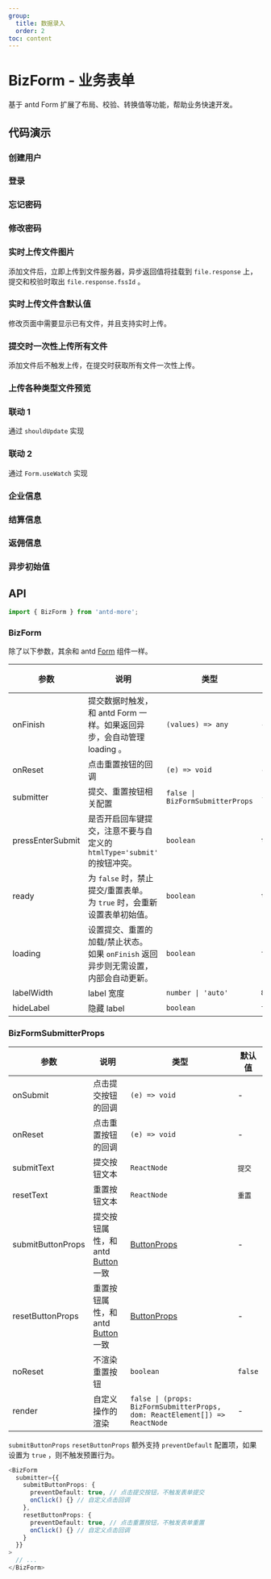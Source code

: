 ```yaml
---
group:
  title: 数据录入
  order: 2
toc: content
---
```


# BizForm - 业务表单

基于 antd Form 扩展了布局、校验、转换值等功能，帮助业务快速开发。

## 代码演示

### 创建用户

<code src='./demos/base-register.tsx'></code>

### 登录

<code src='./demos/base-login.tsx'></code>

### 忘记密码

<code src='./demos/forget-password.tsx'></code>

### 修改密码

<code src='./demos/change-password.tsx'></code>

### 实时上传文件图片

添加文件后，立即上传到文件服务器，异步返回值将挂载到 `file.response` 上，提交和校验时取出 `file.response.fssId` 。

<code src='./demos/upload-real-time.tsx'></code>

### 实时上传文件含默认值

修改页面中需要显示已有文件，并且支持实时上传。

<code src='./demos/upload-with-default.tsx'></code>

### 提交时一次性上传所有文件

添加文件后不触发上传，在提交时获取所有文件一次性上传。

<code src='./demos/upload-no-upload.tsx'></code>

### 上传各种类型文件预览

<code src='./demos/upload-file-viewer.tsx'></code>

<!-- ### 自定义上传证件

<code src='./demos/upload-certificate.tsx'></code> -->

### 联动 1

通过 `shouldUpdate` 实现

<code src='./demos/form-linkage-1.tsx'></code>

### 联动 2

通过 `Form.useWatch` 实现

<code src='./demos/form-linkage-2.tsx'></code>

### 企业信息

<code src='./demos/company-info.tsx'></code>

### 结算信息

<code src='./demos/settlement-info.tsx'></code>

### 返佣信息

<code src='./demos/rakebacke-info.tsx'></code>

### 异步初始值

<code src='./demos/async-initial-values.tsx'></code>

## API

```typescript
import { BizForm } from 'antd-more';
```

### BizForm

除了以下参数，其余和 antd [Form](https://ant-design.gitee.io/components/form-cn/#Form) 组件一样。

| 参数 | 说明 | 类型 | 默认值 |
| --- | --- | --- | --- |
| onFinish | 提交数据时触发，和 antd Form 一样。如果返回异步，会自动管理 loading 。 | `(values) => any` | - |
| onReset | 点击重置按钮的回调 | `(e) => void` | - |
| submitter | 提交、重置按钮相关配置 | `false \| BizFormSubmitterProps` | - |
| pressEnterSubmit | 是否开启回车键提交，注意不要与自定义的 `htmlType='submit'` 的按钮冲突。 | `boolean` | `true` |
| ready | 为 `false` 时，禁止提交/重置表单。<br/>为 `true` 时，会重新设置表单初始值。 | `boolean` | `true` |
| loading | 设置提交、重置的加载/禁止状态。<br/>如果 `onFinish` 返回异步则无需设置，内部会自动更新。 | `boolean` | `false` |
| labelWidth | label 宽度 | `number \| 'auto'` | `84` |
| hideLabel | 隐藏 label | `boolean` | `false` |

### BizFormSubmitterProps

| 参数 | 说明 | 类型 | 默认值 |
| --- | --- | --- | --- |
| onSubmit | 点击提交按钮的回调 | `(e) => void` | - |
| onReset | 点击重置按钮的回调 | `(e) => void` | - |
| submitText | 提交按钮文本 | `ReactNode` | `提交` |
| resetText | 重置按钮文本 | `ReactNode` | `重置` |
| submitButtonProps | 提交按钮属性，和 antd [Button](https://ant-design.gitee.io/components/button-cn/#API) 一致 | [ButtonProps](https://ant-design.gitee.io/components/button-cn/#API) | - |
| resetButtonProps | 重置按钮属性，和 antd [Button](https://ant-design.gitee.io/components/button-cn/#API) 一致 | [ButtonProps](https://ant-design.gitee.io/components/button-cn/#API) | - |
| noReset | 不渲染重置按钮 | `boolean` | `false` |
| render | 自定义操作的渲染 | `false \| (props: BizFormSubmitterProps, dom: ReactElement[]) => ReactNode` | - |

`submitButtonProps` `resetButtonProps` 额外支持 `preventDefault` 配置项，如果设置为 `true` ，则不触发预置行为。

```typescript
<BizForm
  submitter={{
    submitButtonProps: {
      preventDefault: true, // 点击提交按钮，不触发表单提交
      onClick() {} // 自定义点击回调
    },
    resetButtonProps: {
      preventDefault: true, // 点击重置按钮，不触发表单重置
      onClick() {} // 自定义点击回调
    }
  }}
>
  // ...
</BizForm>
```
